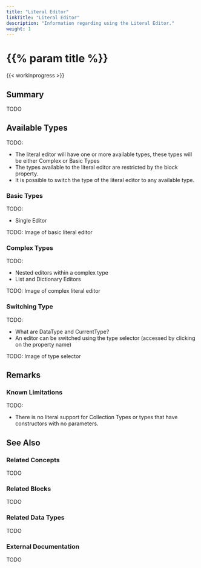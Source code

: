 ```yaml
---
title: "Literal Editor"
linkTitle: "Literal Editor"
description: "Information regarding using the Literal Editor."
weight: 1
---
```


# {{% param title %}}

{{< workinprogress >}}

## Summary

TODO

## Available Types

TODO:

- The literal editor will have one or more available types, these types will be either Complex or Basic Types
- The types available to the  literal editor are restricted by the block property.
- It is possible to switch the type of the literal editor to any available type.

### Basic Types

TODO:

- Single Editor

TODO: Image of basic literal editor

### Complex Types

TODO:

- Nested editors within a complex type
- List and Dictionary Editors

TODO: Image of complex literal editor

### Switching Type

TODO:

- What are DataType and CurrentType?
- An editor can be switched using the type selector (accessed by clicking on the property name)

TODO: Image of type selector

## Remarks

### Known Limitations

TODO:

- There is no literal support for Collection Types or types that have constructors with no parameters.

## See Also

### Related Concepts

TODO

### Related Blocks

TODO

### Related Data Types

TODO

### External Documentation

TODO
